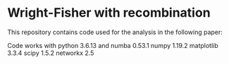 # Wright-Fisher with recombination


This repository contains code used for the analysis in the following paper:


Code works with python 3.6.13 and
numba 0.53.1
numpy 1.19.2
matplotlib 3.3.4
scipy 1.5.2
networkx 2.5
